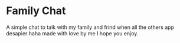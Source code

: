 # Family Chat

A simple chat to talk with my family and frind when all the others app desapier haha
made with love by me I hope you enjoy.